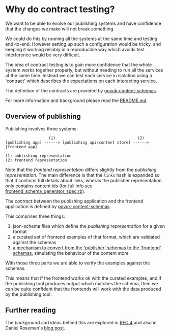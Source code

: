 # Why do contract testing?

We want to be able to evolve our publishing systems and have confidence that the changes we make will not break something.

We could do this by running all the systems at the same time and testing end-to-end. However setting up such a configuration would be tricky, and keeping it working reliably in a reproducible way which avoids test interference would be very difficult.

The idea of contract testing is to gain more confidence that the whole system works together properly, but without needing to run all the services at the same time. Instead we can test each service in isolation using a 'contract' which describes the expectations on each interacting service.

The definition of the contracts are provided by [govuk-content-schemas](https://github.com/alphagov/govuk-content-schemas).

For more information and background please read the [README.md](../README.md)

## Overview of publishing

Publishing involves three systems:

```
                   (1)                                    (2)
[publishing app] ------> [publishing api/content store] ------> [frontend app]

(1) publishing representation
(2) frontend representation

```

Note that the *frontend representation* differs slightly from the *publishing
representation*. The main difference is that the `links` hash is expanded so
that it contains full details about links, wheras the publisher representation
only contains content ids (for full info see [frontend_schema_generator_spec.rb](spec/lib/frontend_schema_generator_spec.rb)).

The *contract* between the publishing application and the frontend application
is defined by [govuk-content-schemas](https://github.com/alphagov/govuk-content-schemas).

This comprises three things:

1. json-schema files which define the *publishing representation* for a given format
2. a curated set of frontend examples of that format, which are validated against the schemas
3. [a mechanism to convert from the 'publisher' schemas to the 'frontend' schemas](https://github.com/alphagov/govuk-content-schemas/blob/master/lib/govuk_content_schemas/frontend_schema_generator.rb), simulating the behaviour of the content store

With those three parts we are able to verify the examples against the schemas.

This means that if the frontend works ok with the curated examples, and if the publishing tool produces output which matches the schema, then we can be quite confident that the frontends will work with the data produced by the publishing tool.

## Further reading

The background and ideas behind this are explored in [RFC 4](https://gov-uk.atlassian.net/wiki/display/WH/RFC+4+%3A+Enabling+the+independent+iteration+of+formats+on+government-frontend) and also in Daniel Roseman's [blog post](https://gdstechnology.blog.gov.uk/2015/01/07/validating-a-distributed-architecture-with-json-schema/).
